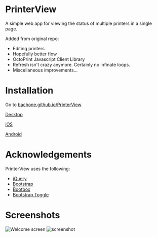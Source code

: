 # PrinterView
A simple web app for viewing the status of multiple printers in a single page.

Added from original repo:
- Editing printers
- Hopefully better flow
- OctoPrint Javascript Client Library
- Refresh isn't crazy anymore. Certainly no infinate loops.
- Miscellaneous improvements...

# Installation

Go to [bachone.github.io/PrinterView](http://bachone.github.io/PrinterView/)

[Desktop](https://github.com/quillford/PrinterView/wiki/Desktop-Setup)

[iOS](https://github.com/quillford/PrinterView/wiki/iOS-Setup)

[Android](https://github.com/quillford/PrinterView/wiki/Android-Setup)

# Acknowledgements
PrinterView uses the following:
* [jQuery](https://jquery.com/)
* [Bootstrap](http://getbootstrap.com/)
* [Bootbox](http://bootboxjs.com/)
* [Bootstrap Toggle](http://www.bootstraptoggle.com/)

# Screenshots
![Welcome screen](https://raw.githubusercontent.com/quillford/PrinterView/master/images/screenshots/screenshot-welcome.png)
![screenshot](https://raw.githubusercontent.com/quillford/PrinterView/master/images/screenshots/screenshot.png)
